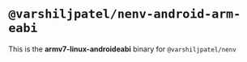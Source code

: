 # `@varshiljpatel/nenv-android-arm-eabi`

This is the **armv7-linux-androideabi** binary for `@varshiljpatel/nenv`
